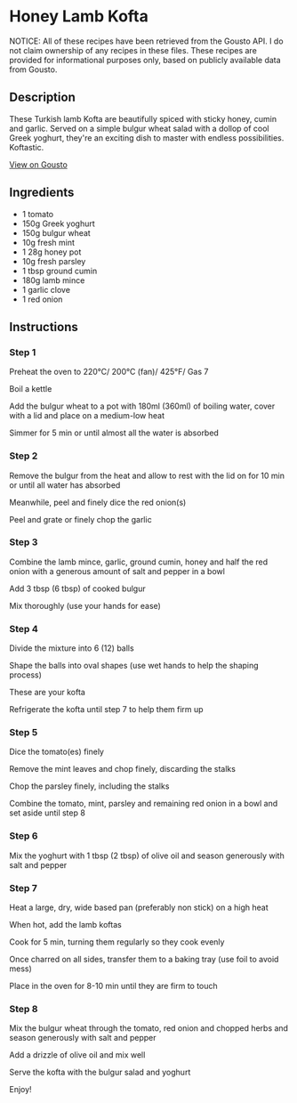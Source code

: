 # Honey Lamb Kofta 

NOTICE: All of these recipes have been retrieved from the Gousto API. I do not claim ownership of any recipes in these files. These recipes are provided for informational purposes only, based on publicly available data from Gousto.

## Description

These Turkish lamb Kofta are beautifully spiced with sticky honey, cumin and garlic. Served on a simple bulgur wheat salad with a dollop of cool Greek yoghurt, they're an exciting dish to master with endless possibilities. Koftastic. 

[View on Gousto](https://www.gousto.co.uk/recipes/cookbook/honey-lamb-kofta)

## Ingredients

- 1 tomato
- 150g Greek yoghurt
- 150g bulgur wheat 
- 10g fresh mint
- 1 28g honey pot
- 10g fresh parsley
- 1 tbsp ground cumin
- 180g lamb mince 
- 1 garlic clove
- 1 red onion

## Instructions


### Step 1

Preheat the oven to 220&deg;C/ 200&deg;C (fan)/ 425&deg;F/ Gas 7


Boil a kettle


Add the bulgur wheat to a pot with 180ml <span class="text-danger">(360ml)</span> of boiling water, cover with a lid and place on a medium-low heat


Simmer for 5 min or until almost all the water is absorbed


### Step 2

Remove the bulgur from the heat and allow to rest with the lid on for 10 min or until all water has absorbed


Meanwhile, peel and finely dice the red onion<span class="text-danger">(s)</span>


Peel and grate or finely chop the garlic


### Step 3

Combine the lamb mince, garlic, ground cumin, honey and half the red onion with a generous amount of salt and pepper in a bowl


Add 3 tbsp <span class="text-danger">(6 tbsp)</span> of cooked bulgur


Mix thoroughly (use your hands for ease)


### Step 4

Divide the mixture into 6<span class="text-danger"> (12)</span> balls


Shape the balls into oval shapes (use wet hands to help the shaping process)


These are your kofta


Refrigerate the kofta until step 7 to help them firm up


### Step 5

Dice the tomato<span class="text-danger">(es)</span> finely


Remove the mint leaves and chop finely, discarding the stalks&nbsp;


Chop the parsley finely, including the stalks


Combine the tomato, mint, parsley and remaining red onion in a bowl and set aside until step 8


### Step 6

Mix the yoghurt with 1 tbsp <span class="text-danger">(2 tbsp)</span> of olive oil and season generously with salt and pepper


### Step 7

Heat a large, dry, wide based pan (preferably non stick) on a high heat


When hot, add the lamb koftas


Cook for 5 min, turning them regularly so they cook evenly


Once charred on all sides, transfer them to a baking tray (use foil to avoid mess)


Place in the oven for 8-10 min until they are firm to touch&nbsp;

### Step 8

Mix the bulgur wheat through the tomato, red onion and chopped herbs and season generously with salt and pepper


Add a drizzle of olive oil and mix well


Serve the kofta with the bulgur salad and yoghurt&nbsp;


Enjoy!

